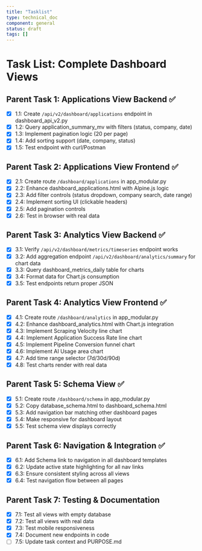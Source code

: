 ```yaml
---
title: "Tasklist"
type: technical_doc
component: general
status: draft
tags: []
---
```


# Task List: Complete Dashboard Views

## Parent Task 1: Applications View Backend ✅
- [x] 1.1: Create `/api/v2/dashboard/applications` endpoint in dashboard_api_v2.py
- [x] 1.2: Query application_summary_mv with filters (status, company, date)
- [x] 1.3: Implement pagination logic (20 per page)
- [x] 1.4: Add sorting support (date, company, status)
- [x] 1.5: Test endpoint with curl/Postman

## Parent Task 2: Applications View Frontend ✅
- [x] 2.1: Create route `/dashboard/applications` in app_modular.py
- [x] 2.2: Enhance dashboard_applications.html with Alpine.js logic
- [x] 2.3: Add filter controls (status dropdown, company search, date range)
- [x] 2.4: Implement sorting UI (clickable headers)
- [x] 2.5: Add pagination controls
- [x] 2.6: Test in browser with real data

## Parent Task 3: Analytics View Backend ✅
- [x] 3.1: Verify `/api/v2/dashboard/metrics/timeseries` endpoint works
- [x] 3.2: Add aggregation endpoint `/api/v2/dashboard/analytics/summary` for chart data
- [x] 3.3: Query dashboard_metrics_daily table for charts
- [x] 3.4: Format data for Chart.js consumption
- [x] 3.5: Test endpoints return proper JSON

## Parent Task 4: Analytics View Frontend ✅
- [x] 4.1: Create route `/dashboard/analytics` in app_modular.py
- [x] 4.2: Enhance dashboard_analytics.html with Chart.js integration
- [x] 4.3: Implement Scraping Velocity line chart
- [x] 4.4: Implement Application Success Rate line chart
- [x] 4.5: Implement Pipeline Conversion funnel chart
- [x] 4.6: Implement AI Usage area chart
- [x] 4.7: Add time range selector (7d/30d/90d)
- [x] 4.8: Test charts render with real data

## Parent Task 5: Schema View ✅
- [x] 5.1: Create route `/dashboard/schema` in app_modular.py
- [x] 5.2: Copy database_schema.html to dashboard_schema.html
- [x] 5.3: Add navigation bar matching other dashboard pages
- [x] 5.4: Make responsive for dashboard layout
- [x] 5.5: Test schema view displays correctly

## Parent Task 6: Navigation & Integration ✅
- [x] 6.1: Add Schema link to navigation in all dashboard templates
- [x] 6.2: Update active state highlighting for all nav links
- [x] 6.3: Ensure consistent styling across all views
- [x] 6.4: Test navigation flow between all pages

## Parent Task 7: Testing & Documentation
- [x] 7.1: Test all views with empty database
- [x] 7.2: Test all views with real data
- [x] 7.3: Test mobile responsiveness
- [x] 7.4: Document new endpoints in code
- [ ] 7.5: Update task context and PURPOSE.md
